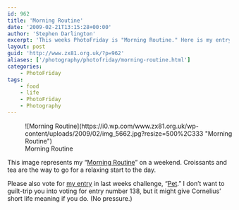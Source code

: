 ```yaml
---
id: 962
title: 'Morning Routine'
date: '2009-02-21T13:15:28+00:00'
author: 'Stephen Darlington'
excerpt: 'This weeks PhotoFriday is "Morning Routine." Here is my entry.'
layout: post
guid: 'http://www.zx81.org.uk/?p=962'
aliases: ['/photography/photofriday/morning-routine.html']
categories:
    - PhotoFriday
tags:
    - food
    - life
    - PhotoFriday
    - Photography
---
```


<figure aria-describedby="caption-attachment-963" class="wp-caption aligncenter" id="attachment_963" style="width: 500px">![Morning Routine](https://i0.wp.com/www.zx81.org.uk/wp-content/uploads/2009/02/img_5662.jpg?resize=500%2C333 "Morning Routine")<figcaption class="wp-caption-text" id="caption-attachment-963">Morning Routine</figcaption></figure>

This image represents my “[Morning Routine](http://www.photofriday.com/archives/challenge/000852.php)” on a weekend. Croissants and tea are the way to go for a relaxing start to the day.

Please also vote for [my entry](/photography/photofriday/pet.html) in last weeks challenge, “[Pet](http://www.photofriday.com/linkviewer.php?id=850).” I don’t want to guilt-trip you into voting for entry number 138, but it might give Cornelius’ short life meaning if you do. (No pressure.)